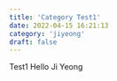 ```yaml
---
title: 'Category Test1'
date: 2022-04-15 16:21:13
category: 'jiyeong'
draft: false
---
```


Test1
Hello
Ji Yeong
